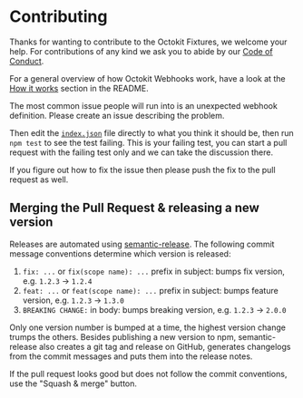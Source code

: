 # Contributing

Thanks for wanting to contribute to the Octokit Fixtures, we welcome your help.
For contributions of any kind we ask you to abide by our [Code of Conduct](CODE_OF_CONDUCT.md).

For a general overview of how Octokit Webhooks work, have a look at the
[How it works](README.md#how-it-works) section in the README.

The most common issue people will run into is an unexpected webhook definition. Please create an issue describing the problem.

Then edit the [`index.json`](index.json) file directly to what you think it should be, then run `npm test` to see the test failing. This is your failing test, you can start a pull request with the failing test only and we can take the discussion there.

If you figure out how to fix the issue then please push the fix to the pull request as well.

## Merging the Pull Request & releasing a new version

Releases are automated using [semantic-release](https://github.com/semantic-release/semantic-release).
The following commit message conventions determine which version is released:

1. `fix: ...` or `fix(scope name): ...` prefix in subject: bumps fix version, e.g. `1.2.3` → `1.2.4`
2. `feat: ...` or `feat(scope name): ...` prefix in subject: bumps feature version, e.g. `1.2.3` → `1.3.0`
3. `BREAKING CHANGE:` in body: bumps breaking version, e.g. `1.2.3` → `2.0.0`

Only one version number is bumped at a time, the highest version change trumps the others.
Besides publishing a new version to npm, semantic-release also creates a git tag and release
on GitHub, generates changelogs from the commit messages and puts them into the release notes.

If the pull request looks good but does not follow the commit conventions, use the "Squash & merge" button.
